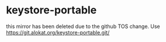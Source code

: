 # keystore-portable
this mirror has been deleted due to the github TOS change. Use https://git.alokat.org/keystore-portable.git/
